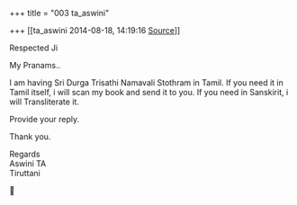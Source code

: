 +++
title = "003 ta_aswini"

+++
[[ta_aswini	2014-08-18, 14:19:16 [Source](https://groups.google.com/g/samskrita/c/2VF3Py4A_EE)]]



Respected Ji  
  
My Pranams..  
  
I am having Sri Durga Trisathi Namavali Stothram in Tamil. If you need it in Tamil itself, i will scan my book and send it to you. If you need in Sanskirit, i will Transliterate it.  
  
Provide your reply.  
  
Thank you.  
  
  
Regards  
Aswini TA  
Tiruttani



